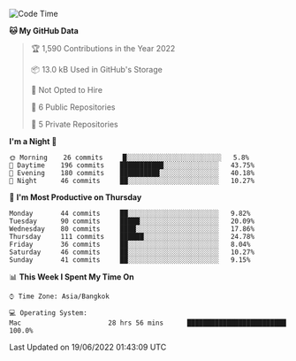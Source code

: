<!--START_SECTION:waka-->
![Code Time](http://img.shields.io/badge/Code%20Time-0%20secs-blue)

**🐱 My GitHub Data** 

> 🏆 1,590 Contributions in the Year 2022
 > 
> 📦 13.0 kB Used in GitHub's Storage 
 > 
> 🚫 Not Opted to Hire
 > 
> 📜 6 Public Repositories 
 > 
> 🔑 5 Private Repositories  
 > 
**I'm a Night 🦉** 

```text
🌞 Morning    26 commits     █░░░░░░░░░░░░░░░░░░░░░░░░   5.8% 
🌆 Daytime    196 commits    ███████████░░░░░░░░░░░░░░   43.75% 
🌃 Evening    180 commits    ██████████░░░░░░░░░░░░░░░   40.18% 
🌙 Night      46 commits     ██░░░░░░░░░░░░░░░░░░░░░░░   10.27%

```
📅 **I'm Most Productive on Thursday** 

```text
Monday       44 commits     ██░░░░░░░░░░░░░░░░░░░░░░░   9.82% 
Tuesday      90 commits     █████░░░░░░░░░░░░░░░░░░░░   20.09% 
Wednesday    80 commits     ████░░░░░░░░░░░░░░░░░░░░░   17.86% 
Thursday     111 commits    ██████░░░░░░░░░░░░░░░░░░░   24.78% 
Friday       36 commits     ██░░░░░░░░░░░░░░░░░░░░░░░   8.04% 
Saturday     46 commits     ██░░░░░░░░░░░░░░░░░░░░░░░   10.27% 
Sunday       41 commits     ██░░░░░░░░░░░░░░░░░░░░░░░   9.15%

```


📊 **This Week I Spent My Time On** 

```text
⌚︎ Time Zone: Asia/Bangkok

💻 Operating System: 
Mac                      28 hrs 56 mins      █████████████████████████   100.0%

```


 Last Updated on 19/06/2022 01:43:09 UTC
<!--END_SECTION:waka-->